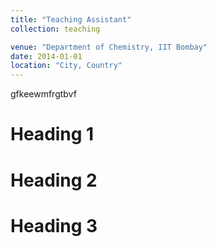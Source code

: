 ```yaml
---
title: "Teaching Assistant"
collection: teaching

venue: "Department of Chemistry, IIT Bombay"
date: 2014-01-01
location: "City, Country"
---
```


gfkeewmfrgtbvf

Heading 1
======

Heading 2
======

Heading 3
======

